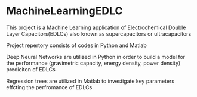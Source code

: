 # MachineLearningEDLC
This project is a Machine Learning application of Electrochemical Double Layer Capacitors(EDLCs) also known as supercapacitors or ultracapacitors

Project repertory consists of codes in Python and Matlab

Deep Neural Networks are utilized in Python in order to build a model for the performance (gravimetric capacity, energy density, power density) prediciton of EDLCs

Regression trees are utilized in Matlab to investigate key parameters effcting the perfromance of EDLCs

